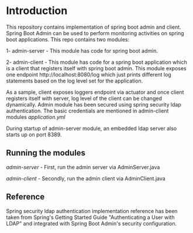 # Introduction
This repository contains implementation of spring boot admin and client. Spring Boot Admin can be used to perform monitoring activities on spring boot applications. This repo contains two modules:

1- admin-server - This module has code for spring boot admin.

2- admin-client - This module has code for a spring boot application which is a client that registers itself with spring boot admin. This module exposes one endpoint http://localhost:8080/log which just prints different log statements based on the log level set for the application.

As a sample, client exposes loggers endpoint via actuator and once client registers itself with server, log level of the client can be changed dynamically.
Admin module has been secured using spring security ldap authentication. The basic credentials are mentioned in admin-client modules *application.yml*

During startup of admin-server module, an embedded ldap server also starts up on port 8389.
## Running the modules

*admin-server* - First, run the admin server via AdminServer.java

*admin-client* - Secondly, run the admin client via AdminClient.java

## Reference
Spring security ldap authentication implementation reference has been taken from Spring's Getting Started Guide "Authenticating a User with LDAP" and integrated with Spring Boot Admin's security configuration. 
